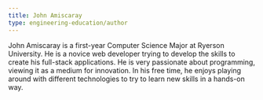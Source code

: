 ```yaml
---
title: John Amiscaray
type: engineering-education/author
---
```

John Amiscaray is a first-year Computer Science Major at Ryerson University. He is a novice web developer trying to develop the skills to create his full-stack applications. He is very passionate about programming, viewing it as a medium for innovation. In his free time, he enjoys playing around with different technologies to try to learn new skills in a hands-on way.

